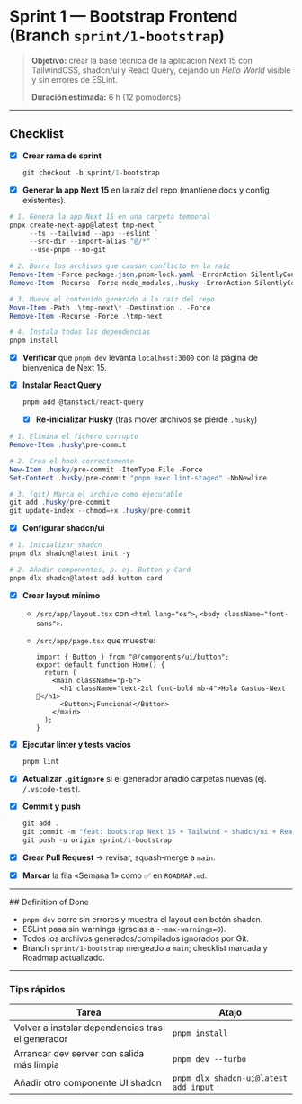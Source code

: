 # Sprint 1 — Bootstrap Frontend (Branch `sprint/1-bootstrap`)

> **Objetivo:** crear la base técnica de la aplicación Next 15 con TailwindCSS, shadcn/ui y React Query, dejando un _Hello World_ visible y sin errores de ESLint.
>
> **Duración estimada:** 6 h (12 pomodoros)

---

## Checklist

- [x] **Crear rama de sprint**

  ```powershell
  git checkout -b sprint/1-bootstrap
  ```

- [x] **Generar la app Next 15** en la raíz del repo (mantiene docs y config existentes).

```powershell
# 1. Genera la app Next 15 en una carpeta temporal
pnpx create-next-app@latest tmp-next `
     --ts --tailwind --app --eslint `
     --src-dir --import-alias "@/*" `
     --use-pnpm --no-git

# 2. Borra los archivos que causan conflicto en la raíz
Remove-Item -Force package.json,pnpm-lock.yaml -ErrorAction SilentlyContinue
Remove-Item -Recurse -Force node_modules,.husky -ErrorAction SilentlyContinue

# 3. Mueve el contenido generado a la raíz del repo
Move-Item -Path .\tmp-next\* -Destination . -Force
Remove-Item -Recurse -Force .\tmp-next

# 4. Instala todas las dependencias
pnpm install
```

- [x] **Verificar** que `pnpm dev` levanta `localhost:3000` con la página de bienvenida de Next 15.

- [x] **Instalar React Query**

  ```powershell
  pnpm add @tanstack/react-query
  ```
  - [x] **Re-inicializar Husky** (tras mover archivos se pierde `.husky`)

```powershell
# 1. Elimina el fichero corrupto
Remove-Item .husky\pre-commit

# 2. Crea el hook correctamente
New-Item .husky/pre-commit -ItemType File -Force
Set-Content .husky/pre-commit "pnpm exec lint-staged" -NoNewline

# 3. (git) Marca el archivo como ejecutable
git add .husky/pre-commit
git update-index --chmod=+x .husky/pre-commit
```

- [x] **Configurar shadcn/ui**

```powershell
# 1. Inicializar shadcn
pnpm dlx shadcn@latest init -y

# 2. Añadir componentes, p. ej. Button y Card
pnpm dlx shadcn@latest add button card
```

- [x] **Crear layout mínimo**
  - `/src/app/layout.tsx` con `<html lang="es">`, `<body className="font-sans">`.
  - `/src/app/page.tsx` que muestre:

    ```tsx
    import { Button } from "@/components/ui/button";
    export default function Home() {
      return (
        <main className="p-6">
          <h1 className="text-2xl font-bold mb-4">Hola Gastos‑Next 👋</h1>
          <Button>¡Funciona!</Button>
        </main>
      );
    }
    ```

- [x] **Ejecutar linter y tests vacíos**

  ```powershell
  pnpm lint
  ```

- [x] **Actualizar `.gitignore`** si el generador añadió carpetas nuevas (ej. `/.vscode-test`).

- [x] **Commit y push**

  ```powershell
  git add .
  git commit -m "feat: bootstrap Next 15 + Tailwind + shadcn/ui + React Query"
  git push -u origin sprint/1-bootstrap
  ```

- [x] **Crear Pull Request** → revisar, squash‑merge a `main`.

- [x] **Marcar** la fila «Semana 1» como ✅ en `ROADMAP.md`.

---

\## Definition of Done

- `pnpm dev` corre sin errores y muestra el layout con botón shadcn.
- ESLint pasa sin warnings (gracias a `--max-warnings=0`).
- Todos los archivos generados/compilados ignorados por Git.
- Branch `sprint/1-bootstrap` mergeado a `main`; checklist marcada y Roadmap actualizado.

---

### Tips rápidos

| Tarea                                            | Atajo                                 |
| ------------------------------------------------ | ------------------------------------- |
| Volver a instalar dependencias tras el generador | `pnpm install`                        |
| Arrancar dev server con salida más limpia        | `pnpm dev --turbo`                    |
| Añadir otro componente UI shadcn                 | `pnpm dlx shadcn-ui@latest add input` |
